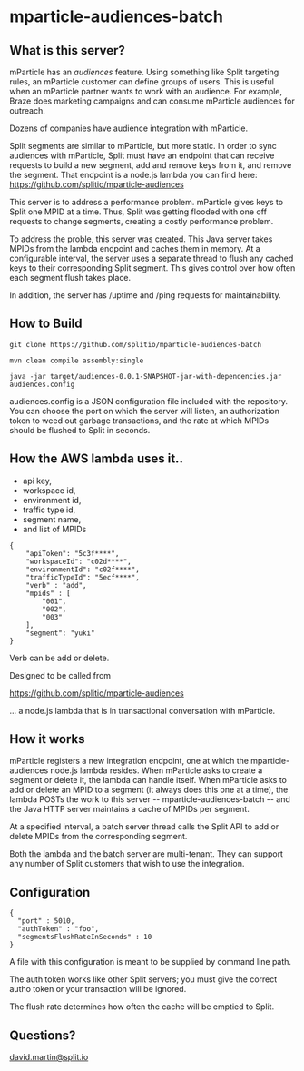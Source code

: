 # mparticle-audiences-batch

## What is this server?

mParticle has an *audiences* feature.  Using something like Split targeting rules, an mParticle customer can define groups of users.  This is useful when an mParticle partner wants to work with an audience.  For example, Braze does marketing campaigns and can consume mParticle audiences for outreach.

Dozens of companies have audience integration with mParticle.

Split segments are similar to mParticle, but more static.  In order to sync audiences with mParticle, Split must have an endpoint that can receive requests to build a new segment, add and remove keys from it, and remove the segment.  That endpoint is a node.js lambda you can find here:  https://github.com/splitio/mparticle-audiences

This server is to address a performance problem.  mParticle gives keys to Split one MPID at a time.  Thus, Split was getting flooded with one off requests to change segments, creating a costly performance problem.

To address the proble, this server was created.  This Java server takes MPIDs from the lambda endpoint and caches them in memory.  At a configurable interval, the server uses a separate thread to flush any cached keys to their corresponding Split segment.  This gives control over how often each segment flush takes place.

In addition, the server has /uptime and /ping requests for maintainability. 

## How to Build

```
git clone https://github.com/splitio/mparticle-audiences-batch

mvn clean compile assembly:single

java -jar target/audiences-0.0.1-SNAPSHOT-jar-with-dependencies.jar audiences.config
```

audiences.config is a JSON configuration file included with the repository.  You can choose the port on which the server will listen, an authorization token to weed out garbage transactions, and the rate at which MPIDs should be flushed to Split in seconds.

## How the AWS lambda uses it..

 * api key,
 * workspace id, 
 * environment id, 
 * traffic type id, 
 * segment name, 
 * and list of MPIDs

```
{
    "apiToken": "5c3f****",
    "workspaceId": "c02d****",
    "environmentId": "c02f****",
    "trafficTypeId": "5ecf****",
    "verb" : "add",
    "mpids" : [
        "001",
        "002",
        "003"
    ],
    "segment": "yuki"
}
```

Verb can be add or delete.

Designed to be called from 

https://github.com/splitio/mparticle-audiences

... a node.js lambda that is in transactional conversation with mParticle.

## How it works

mParticle registers a new integration endpoint, one at which the mparticle-audiences node.js lambda resides.  When mParticle asks to create a segment or delete it, the lambda can handle itself.  When mParticle asks to add or delete an MPID to a segment (it always does this one at a time), the lambda POSTs the work to this server -- mparticle-audiences-batch -- and the Java HTTP server maintains a cache of MPIDs per segment.

At a specified interval, a batch server thread calls the Split API to add or delete MPIDs from the corresponding segment.

Both the lambda and the batch server are multi-tenant.  They can support any number of Split customers that wish to use the integration.

## Configuration

```
{
  "port" : 5010,
  "authToken" : "foo",
  "segmentsFlushRateInSeconds" : 10
}
```

A file with this configuration is meant to be supplied by command line path.

The auth token works like other Split servers; you must give the correct autho token or your transaction will be ignored.

The flush rate determines how often the cache will be emptied to Split.

## Questions?

david.martin@split.io


